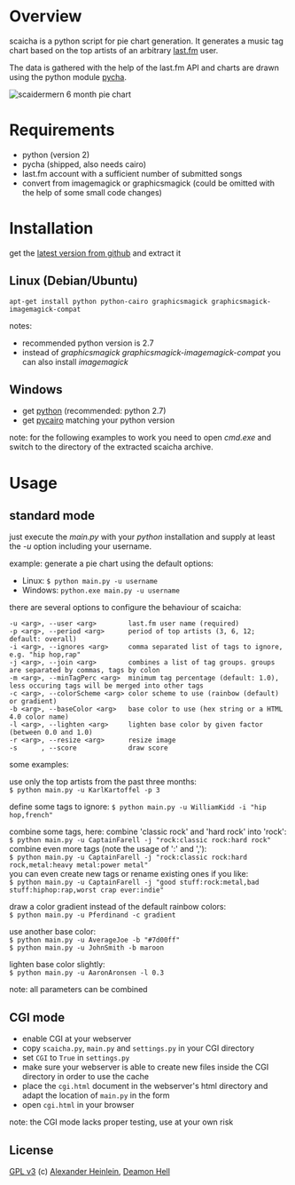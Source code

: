 # Overview

scaicha is a python script for pie chart generation. It generates a music
tag chart based on the top artists of an arbitrary [last.fm](http://last.fm) user.

The data is gathered with the help of the last.fm API and charts are drawn
using the python module [pycha](http://bitbucket.org/lgs/pycha/).

![scaidermern 6 month pie chart](http://choerbaert.org/scy/scaicha/scaidermern_6month_pie.png)


# Requirements
- python (version 2)
- pycha (shipped, also needs cairo)
- last.fm account with a sufficient number of submitted songs
- convert from imagemagick or graphicsmagick (could be omitted with the help of some small code changes)


# Installation
get the [latest version from github](http://github.com/scaidermern/scaicha/archive/master.zip) and extract it

## Linux (Debian/Ubuntu)
`apt-get install python python-cairo graphicsmagick graphicsmagick-imagemagick-compat`

notes:
- recommended python version is 2.7
- instead of *graphicsmagick graphicsmagick-imagemagick-compat* you can also install *imagemagick*

## Windows
- get [python](http://www.python.org/download/) (recommended: python 2.7)
- get [pycairo](http://www.lfd.uci.edu/~gohlke/pythonlibs/#pycairo) matching your python version

note: for the following examples to work you need to open *cmd.exe* and switch to the directory of the extracted scaicha archive.


# Usage

## standard mode
just execute the *main.py* with your *python* installation and supply at least the *-u* option including your username.

example: generate a pie chart using the default options:  
- Linux: `$ python main.py -u username`
- Windows: `python.exe main.py -u username`

there are several options to configure the behaviour of scaicha:

    -u <arg>, --user <arg>        last.fm user name (required)
    -p <arg>, --period <arg>      period of top artists (3, 6, 12; default: overall)
    -i <arg>, --ignores <arg>     comma separated list of tags to ignore, e.g. "hip hop,rap"
    -j <arg>, --join <arg>        combines a list of tag groups. groups are separated by commas, tags by colon
    -m <arg>, --minTagPerc <arg>  minimum tag percentage (default: 1.0), less occuring tags will be merged into other tags
    -c <arg>, --colorScheme <arg> color scheme to use (rainbow (default) or gradient)
    -b <arg>, --baseColor <arg>   base color to use (hex string or a HTML 4.0 color name)
    -l <arg>, --lighten <arg>     lighten base color by given factor (between 0.0 and 1.0)
    -r <arg>, --resize <arg>      resize image
    -s      , --score             draw score


some examples:

use only the top artists from the past three months:  
`$ python main.py -u KarlKartoffel -p 3`

define some tags to ignore:
`$ python main.py -u WilliamKidd -i "hip hop,french"`

combine some tags, here: combine 'classic rock' and 'hard rock' into 'rock':  
`$ python main.py -u CaptainFarell -j "rock:classic rock:hard rock"`  
combine even more tags (note the usage of ':' and ','):  
`$ python main.py -u CaptainFarell -j "rock:classic rock:hard rock,metal:heavy metal:power metal"`  
you can even create new tags or rename existing ones if you like:  
`$ python main.py -u CaptainFarell -j "good stuff:rock:metal,bad stuff:hiphop:rap,worst crap ever:indie"`

draw a color gradient instead of the default rainbow colors:  
`$ python main.py -u Pferdinand -c gradient`

use another base color:  
`$ python main.py -u AverageJoe -b "#7d00ff"`  
`$ python main.py -u JohnSmith -b maroon`

lighten base color slightly:  
`$ python main.py -u AaronAronsen -l 0.3`

note: all parameters can be combined


## CGI mode
- enable CGI at your webserver
- copy `scaicha.py`, `main.py` and `settings.py` in your CGI directory
- set `CGI` to `True` in `settings.py`
- make sure your webserver is able to create new files inside the CGI directory in order to use the cache
- place the `cgi.html` document in the webserver's html directory and adapt the location of `main.py` in the form
- open `cgi.html` in your browser

note: the CGI mode lacks proper testing, use at your own risk


## License
[GPL v3](http://www.gnu.org/licenses/gpl.html)
(c) [Alexander Heinlein](http://choerbaert.org), [Deamon Hell](http://www.last.fm/user/Daemon_Hell)
